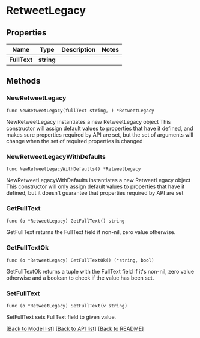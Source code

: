 # RetweetLegacy

## Properties

Name | Type | Description | Notes
------------ | ------------- | ------------- | -------------
**FullText** | **string** |  | 

## Methods

### NewRetweetLegacy

`func NewRetweetLegacy(fullText string, ) *RetweetLegacy`

NewRetweetLegacy instantiates a new RetweetLegacy object
This constructor will assign default values to properties that have it defined,
and makes sure properties required by API are set, but the set of arguments
will change when the set of required properties is changed

### NewRetweetLegacyWithDefaults

`func NewRetweetLegacyWithDefaults() *RetweetLegacy`

NewRetweetLegacyWithDefaults instantiates a new RetweetLegacy object
This constructor will only assign default values to properties that have it defined,
but it doesn't guarantee that properties required by API are set

### GetFullText

`func (o *RetweetLegacy) GetFullText() string`

GetFullText returns the FullText field if non-nil, zero value otherwise.

### GetFullTextOk

`func (o *RetweetLegacy) GetFullTextOk() (*string, bool)`

GetFullTextOk returns a tuple with the FullText field if it's non-nil, zero value otherwise
and a boolean to check if the value has been set.

### SetFullText

`func (o *RetweetLegacy) SetFullText(v string)`

SetFullText sets FullText field to given value.



[[Back to Model list]](../README.md#documentation-for-models) [[Back to API list]](../README.md#documentation-for-api-endpoints) [[Back to README]](../README.md)


